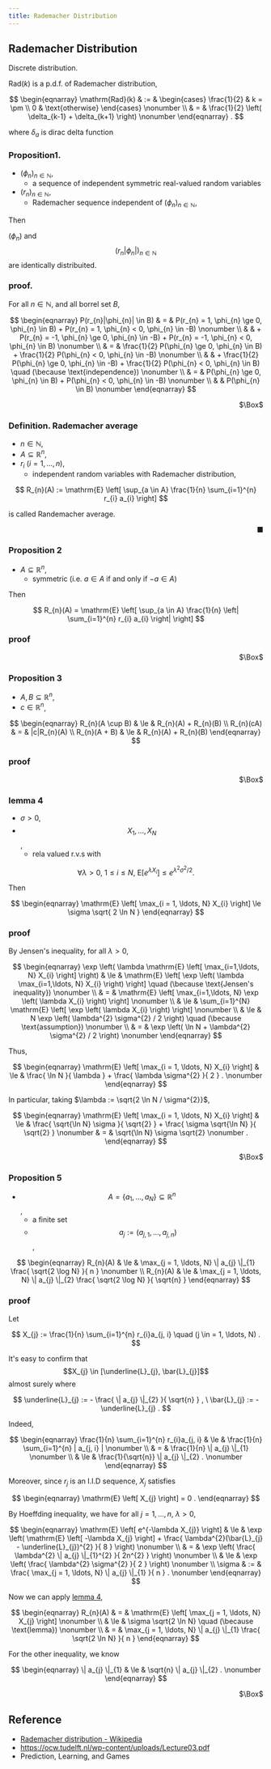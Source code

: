```yaml
---
title: Rademacher Distribution
---
```


## Rademacher Distribution
Discrete distribution.


$\mathrm{Rad}(k)$ is a p.d.f. of Rademacher distribution,

$$
\begin{eqnarray}
    \mathrm{Rad}(k)
    & := &
        \begin{cases}
            \frac{1}{2}
            &
                k = \pm
            \\
            0
            &
                \text{otherwise}
        \end{cases}
    \nonumber
    \\
    & = &
        \frac{1}{2}
        \left(
            \delta_{k-1}
            +
            \delta_{k+1}
        \right)
    \nonumber
\end{eqnarray}
    .
$$

where $\delta_{a}$ is dirac delta function 


### Proposition1. 
* $(\phi_{n})_{n \in \mathbb{N}}$,
    * a sequence of independent symmetric real-valued random variables
* $(r_{n}) _{n \in \mathbb{N}}$,
    * Rademacher sequence independent of $(\phi_{n})_{n \in \mathbb{N}}$,

Then

$(\phi_{n})$ and $$(r_{n}|
\phi_{n}
|)_{n \in \mathbb{N}}$$ are identically distribuited.

### proof.
For all $n \in \mathbb{N}$, and all borrel set $B$,

$$
\begin{eqnarray}
    P(r_{n}|\phi_{n}| \in B)
    & = &
        P(r_{n} = 1, \phi_{n} \ge 0, \phi_{n} \in B)
        +
        P(r_{n} = 1, \phi_{n} < 0, \phi_{n} \in -B)
    \nonumber
    \\
    & &
        +
        P(r_{n} = -1, \phi_{n} \ge 0, \phi_{n} \in -B)
        +
        P(r_{n} = -1, \phi_{n} < 0, \phi_{n} \in B)
    \nonumber
    \\
    & = &
        \frac{1}{2}
        P(\phi_{n} \ge 0, \phi_{n} \in B)
        +
        \frac{1}{2}
        P(\phi_{n} < 0, \phi_{n} \in -B)
    \nonumber
    \\
    & &
        +
        \frac{1}{2}
        P(\phi_{n} \ge 0, \phi_{n} \in -B)
        +
        \frac{1}{2}
        P(\phi_{n} < 0, \phi_{n} \in B)
        \quad
        (\because \text{independence})
    \nonumber
    \\
    & = &
        P(\phi_{n} \ge 0, \phi_{n} \in B)
        +
        P(\phi_{n} < 0, \phi_{n} \in -B)
    \nonumber
    \\
    & &
        P(\phi_{n} \in B)
    \nonumber
\end{eqnarray}
$$

<div class="QED" style="text-align: right">$\Box$</div>

### Definition. Rademacher average
* $n \in \mathbb{N}$,
* $A \subseteq \mathbb{R}^{n}$,
* $r_{i} \ (i = 1, \ldots, n)$,
    * independent random variables with Rademacher distribution,

$$
    R_{n}(A)
    :=
    \mathrm{E}
    \left[
        \sup_{a \in A}
            \frac{1}{n}
            \sum_{i=1}^{n}
                r_{i}
                a_{i}
    \right]
$$

is called Randemacher average.

<div class="end-of-statement" style="text-align: right">■</div>

### Proposition 2
* $A \subseteq \mathbb{R}^{n}$,
    * symmetric (i.e. $a \in A$ if and only if $-a \in A$)

Then

$$
    R_{n}(A)
    =
    \mathrm{E}
    \left[
        \sup_{a \in A}
            \frac{1}{n}
            \left|
                \sum_{i=1}^{n}
                    r_{i}
                    a_{i}
            \right|
    \right]
$$

### proof

<div class="QED" style="text-align: right">$\Box$</div>

### Proposition 3
* $A, B \subseteq \mathbb{R}^{n}$,
* $c \in \mathbb{R}^{n}$,

$$
\begin{eqnarray}
    R_{n}(A \cup B)
    & \le &
        R_{n}(A) + R_{n}(B)
    \\
    R_{n}(cA)
    & = &
        |c|R_{n}(A)
    \\
    R_{n}(A + B)
    & \le &
        R_{n}(A) + R_{n}(B)
\end{eqnarray}
$$

### proof

<div class="QED" style="text-align: right">$\Box$</div>

### lemma 4
* $\sigma > 0$,
* $$X_{1}, \ldots, X_{N}$$,
    * rela valued r.v.s with

$$
    \forall \lambda > 0,
    \
    1 \le i \le N,
    \
    \mathrm{E}
    \left[
        e^{\lambda X_{i}}
    \right]
    \le
    e^{\lambda^{2}\sigma^{2}/2}
    .
$$

Then

$$
\begin{eqnarray}
    \mathrm{E}
    \left[
        \max_{i = 1, \ldots, N}
            X_{i}
    \right]
    \le
    \sigma
    \sqrt{
        2 \ln N
    }
\end{eqnarray}
$$

### proof
By Jensen's inequality, for all $\lambda > 0$,

$$
\begin{eqnarray}
    \exp
    \left(
        \lambda
        \mathrm{E}
        \left[
            \max_{i=1,\ldots, N}
                X_{i}
        \right]
    \right)
    & \le &
        \mathrm{E}
        \left[
            \exp
            \left(
                \lambda
                \max_{i=1,\ldots, N}
                    X_{i}
            \right)
        \right]
        \quad
        (\because \text{Jensen's inequality})
    \nonumber
    \\
    & = &
        \mathrm{E}
        \left[
            \max_{i=1,\ldots, N}
            \exp
            \left(
                \lambda
                X_{i}
            \right)
        \right]
    \nonumber
    \\
    & \le &
        \sum_{i=1}^{N}
        \mathrm{E}
        \left[
            \exp
            \left(
                \lambda
                X_{i}
            \right)
        \right]
    \nonumber
    \\
    & \le &
        N
        \exp
        \left(
            \lambda^{2}
            \sigma^{2}
            /
            2
        \right)
        \quad
        (\because \text{assumption})
    \nonumber
    \\
    & = &
        \exp
        \left(
            \ln N
            +
            \lambda^{2}
            \sigma^{2}
            /
            2
        \right)
    \nonumber
\end{eqnarray}
$$

Thus,

$$
\begin{eqnarray}
    \mathrm{E}
    \left[
        \max_{i = 1, \ldots, N}
            X_{i}
    \right]
    & \le &
        \frac{
            \ln N
        }{
            \lambda
        }
        +
        \frac{
            \lambda \sigma^{2}
        }{
            2
        }
    .
    \nonumber
\end{eqnarray}
$$

In particular, taking $\lambda := \sqrt{2 \ln N / \sigma^{2}}$,

$$
\begin{eqnarray}
    \mathrm{E}
    \left[
        \max_{i = 1, \ldots, N}
            X_{i}
    \right]
    & \le &
        \frac{
            \sqrt{\ln N}
            \sigma
        }{
            \sqrt{2}
        }
        +
        \frac{
            \sigma \sqrt{\ln N}
        }{
            \sqrt{2}
        }
    \nonumber
    & = &
        \sqrt{\ln N}
        \sigma
        \sqrt{2}
    \nonumber
    .
\end{eqnarray}
$$

<div class="QED" style="text-align: right">$\Box$</div>

### Proposition 5
* $$A = \{a_{1}, \ldots, a_{N}\} \subseteq \mathbb{R}^{n}$$,
    * a finite set
    * $$a_{j} := (a_{j, 1}, \ldots, a_{j, n})$$,

$$
\begin{eqnarray}
    R_{n}(A)
    & \le &
        \max_{j = 1, \ldots, N}
        \|
            a_{j}
        \|_{1}
        \frac{
            \sqrt{2 \log N}
        }{
            n
        }
    \nonumber
    \\
    R_{n}(A)
    & \le &
        \max_{j = 1, \ldots, N}
        \|
            a_{j}
        \|_{2}
        \frac{
            \sqrt{2 \log N}
        }{
            \sqrt{n}
        }
\end{eqnarray}
$$

### proof
Let

$$
    X_{j}
    :=
    \frac{1}{n}
    \sum_{i=1}^{n}
        r_{i}a_{j, i}
    \quad
    (j \in = 1, \ldots, N)
    .
$$

It's easy to confirm that $$X_{j} \in [\underline{L}_{j}, \bar{L}_{j}]$$ almost surely where

$$
    \underline{L}_{j}
    :=
    -
    \frac{
        \|
        a_{j}
        \|_{2}
    }{
        \sqrt{n}
    }
    ,
    \
    \bar{L}_{j}
    :=
    -\underline{L}_{j}
    .
$$

Indeed,

$$
\begin{eqnarray}
    \frac{1}{n}
    \sum_{i=1}^{n}
        r_{i}a_{j, i}
    & \le &
        \frac{1}{n}
        \sum_{i=1}^{n}
            |
            a_{j, i}
            |
    \nonumber
    \\
    & = &
        \frac{1}{n}
        \|
        a_{j}
        \|_{1}
    \nonumber
    \\
    & \le &
        \frac{1}{\sqrt{n}}
        \|
        a_{j}
        \|_{2}
    .
    \nonumber
\end{eqnarray}
$$

Moreover, since $r_{j}$ is an I.I.D sequence, $X_{j}$ satisfies

$$
\begin{eqnarray}
    \mathrm{E}
    \left[
        X_{j}
    \right]
    =
    0
    .
\end{eqnarray}
$$

By Hoeffding inequality, we have for all $j = 1, \ldots, n$, $\lambda > 0$,

$$
\begin{eqnarray}
    \mathrm{E}
    \left[
        e^{-\lambda X_{j}}
    \right]
    & \le &
        \exp
        \left(
            \mathrm{E}
            \left[
                -\lambda X_{j}
            \right]
            +
            \frac{
                \lambda^{2}(\bar{L}_{j} - \underline{L}_{j})^{2}
            }{
                8
            }
        \right)
    \nonumber
    \\
    & = &
        \exp
        \left(
            \frac{
                \lambda^{2}
                \|
                a_{j}
                \|_{1}^{2}
            }{
                2n^{2}
            }
        \right)
    \nonumber
    \\
    & \le &
        \exp
        \left(
            \frac{
                \lambda^{2}
                \sigma^{2}
            }{
                2
            }
        \right)
    \nonumber
    \\
    \sigma
    & := &
        \frac{
            \max_{j = 1, \ldots, N}
                \|
                a_{j}
                \|_{1}
        }{
            n
        }
        .
    \nonumber
\end{eqnarray}
$$


Now we can apply <a href="#lemma-4">lemma 4</a>,

$$
\begin{eqnarray}
    R_{n}(A)
    & = &
        \mathrm{E}
        \left[
            \max_{j = 1, \ldots, N}
                X_{j}
        \right]
    \nonumber
    \\
    & \le &
        \sigma
        \sqrt{2 \ln N}
        \quad
        (\because \text{lemma})
    \nonumber
    \\
    & = &
        \max_{j = 1, \ldots, N}
            \|
            a_{j}
            \|_{1}
        \frac{
            \sqrt{2 \ln N}
        }{
            n
        }
\end{eqnarray}
$$

For the other inequality, we know

$$
\begin{eqnarray}
    \|
    a_{j}
    \|_{1}
    & \le &
        \sqrt{n}
        \|
        a_{j}
        \|_{2}
    .
    \nonumber
\end{eqnarray}
$$

<div class="QED" style="text-align: right">$\Box$</div>

## Reference
* [Rademacher distribution \- Wikipedia](https://en.wikipedia.org/wiki/Rademacher_distribution)
* https://ocw.tudelft.nl/wp-content/uploads/Lecture03.pdf
* Prediction, Learning, and Games
